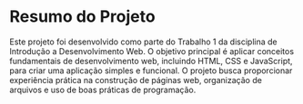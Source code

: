 # Resumo do Projeto

Este projeto foi desenvolvido como parte do Trabalho 1 da disciplina de Introdução a Desenvolvimento Web. O objetivo principal é aplicar conceitos fundamentais de desenvolvimento web, incluindo HTML, CSS e JavaScript, para criar uma aplicação simples e funcional. O projeto busca proporcionar experiência prática na construção de páginas web, organização de arquivos e uso de boas práticas de programação.